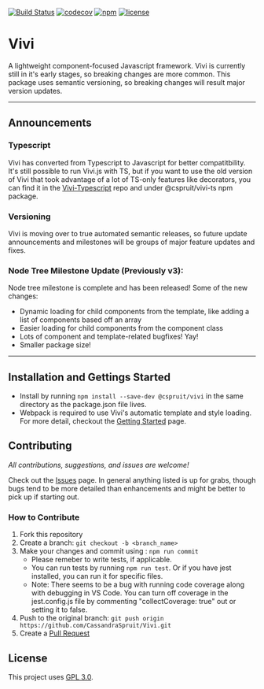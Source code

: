 [![Build Status](https://travis-ci.com/CassandraSpruit/Vivi.svg?branch=master)](https://travis-ci.com/CassandraSpruit/Vivi)
[![codecov](https://codecov.io/gh/CassandraSpruit/Vivi/branch/master/graph/badge.svg)](https://codecov.io/gh/CassandraSpruit/Vivi)
[![npm](https://img.shields.io/npm/v/@cspruit/vivi)](https://www.npmjs.com/package/@cspruit/vivi)
[![license](https://img.shields.io/github/license/CassandraSpruit/Vivi)](https://github.com/CassandraSpruit/Vivi/blob/master/LICENSE)

# Vivi

A lightweight component-focused Javascript framework. Vivi is currently still in it's early stages, so breaking changes are more common. This package uses semantic versioning, so breaking changes will result major version updates.

---

## Announcements
### Typescript
Vivi has converted from Typescript to Javascript for better compatitbility. It's still possible to run Vivi.js with TS, but if you want to use the old version of Vivi that took advantage of a lot of TS-only features like decorators, you can find it in the [Vivi-Typescript](https://github.com/CassandraSpruit/Vivi-Typescript) repo and under @cspruit/vivi-ts npm package.

### Versioning
Vivi is moving over to true automated semantic releases, so future update announcements and milestones will be groups of major feature updates and fixes.

### Node Tree Milestone Update (Previously v3):
Node tree milestone is complete and has been released! Some of the new changes:
- Dynamic loading for child components from the template, like adding a list of components based off an array
- Easier loading for child components from the component class
- Lots of component and template-related bugfixes! Yay!
- Smaller package size!

---
## Installation and Gettings Started
- Install by running ```npm install --save-dev @cspruit/vivi``` in the same directory as the package.json file lives.
- Webpack is required to use Vivi's automatic template and style loading. For more detail, checkout the [Getting Started](https://github.com/CassandraSpruit/Vivi/wiki/Getting-Started) page.

## Contributing
_All contributions, suggestions, and issues are welcome!_

Check out the [Issues](https://github.com/CassandraSpruit/Vivi/issues) page. In general anything listed is up for grabs, though bugs tend to be more detailed than enhancements and might be better to pick up if starting out.

### How to Contribute
1. Fork this repository
2. Create a branch: ```git checkout -b <branch_name>```
3. Make your changes and commit using : ```npm run commit```
    - Please remeber to write tests, if applicable.
    - You can run tests by running ```npm run test```. Or if you have jest installed, you can run it for specific files.
    - Note: There seems to be a bug with running code coverage along with debugging in VS Code. You can turn off coverage in the jest.config.js file by commenting "collectCoverage: true" out or setting it to false.
4. Push to the original branch: ```git push origin https://github.com/CassandraSpruit/Vivi.git```
5. Create a [Pull Request](https://github.com/CassandraSpruit/Vivi/pulls)

## License
This project uses [GPL 3.0](https://github.com/CassandraSpruit/Vivi/blob/master/LICENSE).
